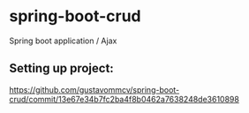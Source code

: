 # spring-boot-crud
Spring boot application / Ajax
## Setting up project:
https://github.com/gustavommcv/spring-boot-crud/commit/13e67e34b7fc2ba4f8b0462a7638248de3610898
